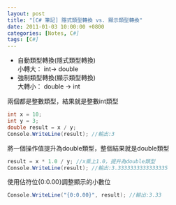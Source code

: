 ```yaml
---
layout: post
title: "[C# 筆記] 隱式類型轉換 vs. 顯示類型轉換"
date: 2011-01-03 10:00:00 +0800
categories: [Notes, C#]
tags: [C#]
---
```


- 自動類型轉換(隱式類型轉換)   
小轉大： int-> double 
- 強制類型轉換(顯示類型轉換)   
大轉小： double -> int

兩個都是整數類型，結果就是整數int類型
```c#
int x = 10;
int y = 3;
double result = x / y;
Console.WriteLine(result); //輸出:3
```

將一個操作值提升為double類型，整個結果就是double類型
```c#
result = x * 1.0 / y; //x乘上1.0，提升為double類型
Console.WriteLine(result); //輸出:3.3333333333333335
```

使用佔符位{0:0.00}調整顯示的小數位
```c#
Console.WriteLine("{0:0.00}", result); //輸出:3.33
```

